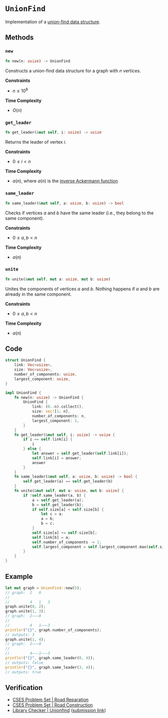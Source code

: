 # `UnionFind`
Implementation of a [union-find data structure](https://en.wikipedia.org/wiki/Disjoint-set_data_structure).

## Methods
### `new`
```rust
fn new(n: usize) -> UnionFind
```

Constructs a union-find data structure for a graph with $n$ vertices.

**Constraints**
- $n \le 10^{8}$

**Time Complexity**
- $O(n)$

### `get_leader`
```rust
fn get_leader(&mut self, i: usize) -> usize
```

Returns the leader of vertex $i$.

**Constraints**
- $0 \le i < n$

**Time Complexity**
- $a(n)$, where $a(n)$ is the [inverse Ackermann function](https://en.wikipedia.org/wiki/Ackermann_function#Inverse)

### `same_leader`
```rust
fn same_leader(&mut self, a: usize, b: usize) -> bool
```

Checks if vertices $a$ and $b$ have the same leader (i.e., they belong to the same component).

**Constraints**
- $0 \le a, b < n$

**Time Complexity**
- $a(n)$

### `unite`
```rust
fn unite(&mut self, mut a: usize, mut b: usize)
```

Unites the components of vertices $a$ and $b$. Nothing happens if $a$ and $b$ are already in the same component.

**Constraints**
- $0 \le a, b < n$

**Time Complexity**
- $a(n)$

## Code
```rust
struct UnionFind {
    link: Vec<usize>,
    size: Vec<usize>,
    number_of_components: usize,
    largest_component: usize,
}

impl UnionFind {
    fn new(n: usize) -> UnionFind {
        UnionFind {
            link: (0..n).collect(),
            size: vec![1; n],
            number_of_components: n,
            largest_component: 1,
        }
    }
    fn get_leader(&mut self, i: usize) -> usize {
        if i == self.link[i] {
            i
        } else {
            let answer = self.get_leader(self.link[i]);
            self.link[i] = answer;
            answer
        }
    }
    fn same_leader(&mut self, a: usize, b: usize) -> bool {
        self.get_leader(a) == self.get_leader(b)
    }
    fn unite(&mut self, mut a: usize, mut b: usize) {
        if !self.same_leader(a, b) {
            a = self.get_leader(a);
            b = self.get_leader(b);
            if self.size[a] < self.size[b] {
                let c = a;
                a = b;
                b = c;
            }
            self.size[a] += self.size[b];
            self.link[b] = a;
            self.number_of_components -= 1;
            self.largest_component = self.largest_component.max(self.size[a]);
        }
    }
}
```

## Example
```rust
let mut graph = UnionFind::new(5);
// graph:  2   0
//
//         4   1   3
graph.unite(0, 2);
graph.unite(1, 3);
// graph:  2———0
//
//         4   1———3
println!("{}", graph.number_of_components);
// outputs: 3
graph.unite(1, 4);
// graph:  2———0
//
//         4———1———3
println!("{}", graph.same_leader(0, 4));
// outputs: false
println!("{}", graph.same_leader(3, 4));
// outputs: true
```

## Verification
- [CSES Problem Set | Road Reparation](https://cses.fi/problemset/task/1675/)
- [CSES Problem Set | Road Construction](https://cses.fi/problemset/task/1676/)
- [Library Checker | Unionfind](https://judge.yosupo.jp/problem/unionfind) ([submission link](https://judge.yosupo.jp/submission/94676))